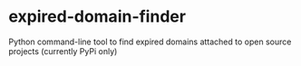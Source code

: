 # expired-domain-finder
Python command-line tool to find expired domains attached to open source projects (currently PyPi only)
